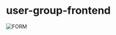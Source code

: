 # user-group-frontend

![FORM](https://drive.google.com/file/d/17874BbiDvA5INiZbS8S273gUeD4nu3ba/view)
